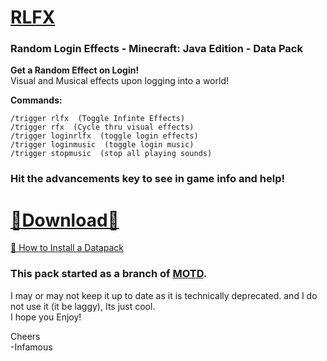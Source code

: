# [RLFX]()  
### Random Login Effects - Minecraft: Java Edition - Data Pack  

__Get a Random Effect on Login!__   
Visual and Musical effects upon logging into a world!  

__Commands:__  
  
    /trigger rlfx  (Toggle Infinte Effects)  
    /trigger rfx  (Cycle thru visual effects)  
    /trigger loginrlfx  (toggle login effects)  
    /trigger loginmusic  (toggle login music)  
    /trigger stopmusic  (stop all playing sounds)  

### Hit the advancements key to see in game info and help!

# [🔗Download🔗](https://github.com/InfamousMusicify/RLFX/archive/refs/heads/master.zip)

[🔗 How to Install a Datapack](https://youtu.be/JHEjZlVlqGE)  

### This pack started as a branch of [MOTD](https://github.com/InfamousMusicify/MOTD).  
I may or may not keep it up to date as it is technically deprecated.  and I do not use it (it be laggy), Its just cool.  
I hope you Enjoy!  

Cheers  
-Infamous
